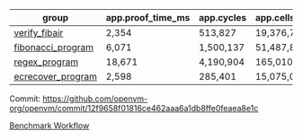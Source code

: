 | group | app.proof_time_ms | app.cycles | app.cells_used | leaf.proof_time_ms | leaf.cycles | leaf.cells_used |
| -- | -- | -- | -- | -- | -- | -- |
| [verify_fibair](https://github.com/openvm-org/openvm/blob/benchmark-results/benchmarks/verify_fibair-12f9658f01816ce462aaa6a1db8ffe0feaea8e1c.md) | 2,354 |  513,827 |  19,376,791 |- | - | - |
| [fibonacci_program](https://github.com/openvm-org/openvm/blob/benchmark-results/benchmarks/fibonacci-12f9658f01816ce462aaa6a1db8ffe0feaea8e1c.md) | 6,071 |  1,500,137 |  51,487,838 | 7,983 |  1,832,751 |  70,692,881 |
| [regex_program](https://github.com/openvm-org/openvm/blob/benchmark-results/benchmarks/regex-12f9658f01816ce462aaa6a1db8ffe0feaea8e1c.md) | 18,671 |  4,190,904 |  165,010,909 | 17,147 |  3,027,699 |  142,193,523 |
| [ecrecover_program](https://github.com/openvm-org/openvm/blob/benchmark-results/benchmarks/ecrecover-12f9658f01816ce462aaa6a1db8ffe0feaea8e1c.md) | 2,598 |  285,401 |  15,075,033 | 22,871 |  4,164,933 |  203,551,527 |


Commit: https://github.com/openvm-org/openvm/commit/12f9658f01816ce462aaa6a1db8ffe0feaea8e1c

[Benchmark Workflow](https://github.com/openvm-org/openvm/actions/runs/12956642877)
